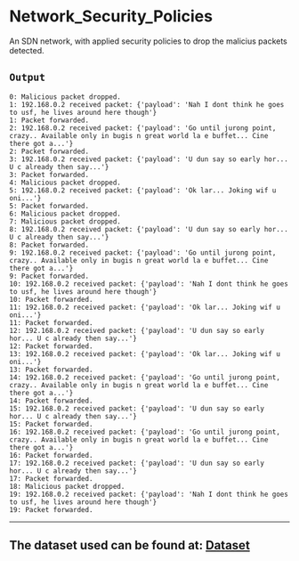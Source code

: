 # Network_Security_Policies
An SDN network, with applied security policies to drop the malicius packets detected.

## `Output`

    0: Malicious packet dropped.
    1: 192.168.0.2 received packet: {'payload': 'Nah I dont think he goes to usf, he lives around here though'}
    1: Packet forwarded.
    2: 192.168.0.2 received packet: {'payload': 'Go until jurong point, crazy.. Available only in bugis n great world la e buffet... Cine there got a...'}
    2: Packet forwarded.
    3: 192.168.0.2 received packet: {'payload': 'U dun say so early hor... U c already then say...'}
    3: Packet forwarded.
    4: Malicious packet dropped.
    5: 192.168.0.2 received packet: {'payload': 'Ok lar... Joking wif u oni...'}
    5: Packet forwarded.
    6: Malicious packet dropped.
    7: Malicious packet dropped.
    8: 192.168.0.2 received packet: {'payload': 'U dun say so early hor... U c already then say...'}
    8: Packet forwarded.
    9: 192.168.0.2 received packet: {'payload': 'Go until jurong point, crazy.. Available only in bugis n great world la e buffet... Cine there got a...'}
    9: Packet forwarded.
    10: 192.168.0.2 received packet: {'payload': 'Nah I dont think he goes to usf, he lives around here though'}
    10: Packet forwarded.
    11: 192.168.0.2 received packet: {'payload': 'Ok lar... Joking wif u oni...'}
    11: Packet forwarded.
    12: 192.168.0.2 received packet: {'payload': 'U dun say so early hor... U c already then say...'}
    12: Packet forwarded.
    13: 192.168.0.2 received packet: {'payload': 'Ok lar... Joking wif u oni...'}
    13: Packet forwarded.
    14: 192.168.0.2 received packet: {'payload': 'Go until jurong point, crazy.. Available only in bugis n great world la e buffet... Cine there got a...'}
    14: Packet forwarded.
    15: 192.168.0.2 received packet: {'payload': 'U dun say so early hor... U c already then say...'}
    15: Packet forwarded.
    16: 192.168.0.2 received packet: {'payload': 'Go until jurong point, crazy.. Available only in bugis n great world la e buffet... Cine there got a...'}
    16: Packet forwarded.
    17: 192.168.0.2 received packet: {'payload': 'U dun say so early hor... U c already then say...'}
    17: Packet forwarded.
    18: Malicious packet dropped.
    19: 192.168.0.2 received packet: {'payload': 'Nah I dont think he goes to usf, he lives around here though'}
    19: Packet forwarded.
___

## The dataset used can be found at: __[Dataset](https://www.kaggle.com/code/priyankzz/spamclassifier/input)__
